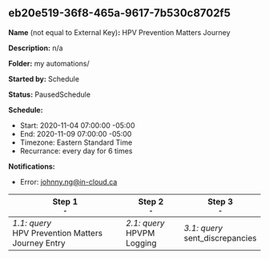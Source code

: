 ## eb20e519-36f8-465a-9617-7b530c8702f5

**Name** (not equal to External Key)**:** HPV Prevention Matters Journey

**Description:** n/a

**Folder:** my automations/

**Started by:** Schedule

**Status:** PausedSchedule

**Schedule:**

* Start: 2020-11-04 07:00:00 -05:00
* End: 2020-11-09 07:00:00 -05:00
* Timezone: Eastern Standard Time
* Recurrance: every day for 6 times

**Notifications:**

* Error: johnny.ng@in-cloud.ca

| Step 1<br>_<small>-</small>_ | Step 2<br>_<small>-</small>_ | Step 3<br>_<small>-</small>_ |
| --- | --- | --- |
| _1.1: query_<br>HPV Prevention Matters Journey Entry | _2.1: query_<br>HPVPM Logging | _3.1: query_<br>sent_discrepancies |
